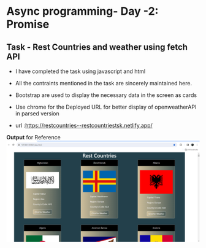 # Async programming- Day -2: Promise
## Task - Rest Countries and weather using fetch API

- I have completed the task using javascript and html

- All the contraints mentioned in the task are sincerely maintained here.

- Bootstrap are used to display the necessary data in the screen as cards

- Use chrome for the Deployed URL for better display of openweatherAPI in parsed version

- url :https://restcountries--restcountriestsk.netlify.app/
  
**Output** for Reference
![](Rest%20Countries.png)
